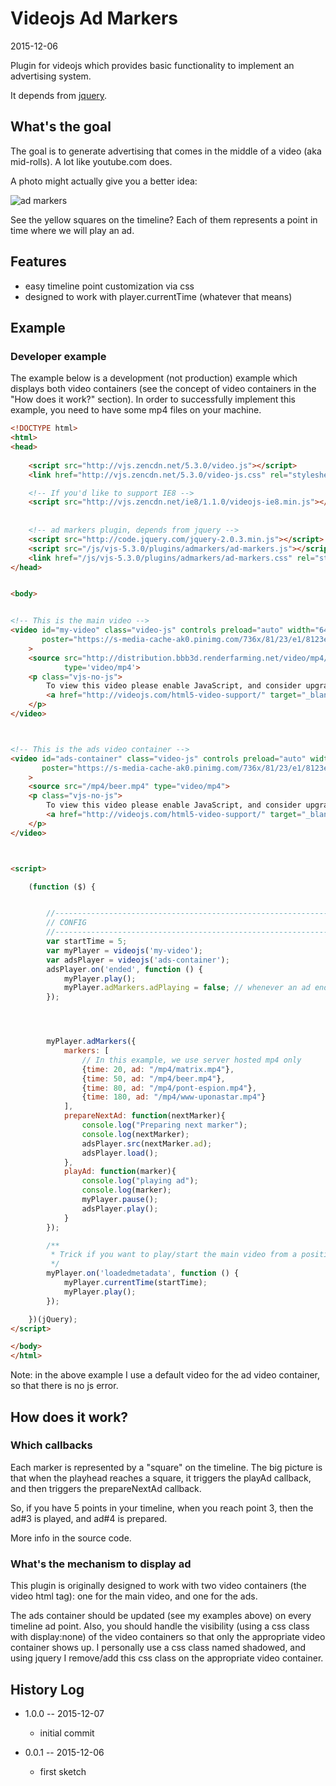 Videojs Ad Markers
=======================
2015-12-06


Plugin for videojs which provides basic functionality to implement an advertising system.


It depends from [jquery](https://jquery.com/).



What's the goal
--------------------

The goal is to generate advertising that comes in the middle of a video (aka mid-rolls).
A lot like youtube.com does.

A photo might actually give you a better idea:

![ad markers](http://s19.postimg.org/6sq8qb5pf/ad_markers.png)


See the yellow squares on the timeline?
Each of them represents a point in time where we will play an ad.



Features
--------------------

- easy timeline point customization via css
- designed to work with player.currentTime (whatever that means) 


Example
-----------

### Developer example
 
The example below is a development (not production) example which displays both video containers (see the concept of video containers
in the "How does it work?" section).
In order to successfully implement this example, you need to have some mp4 files on your machine.


```html
<!DOCTYPE html>
<html>
<head>
    
    <script src="http://vjs.zencdn.net/5.3.0/video.js"></script>
    <link href="http://vjs.zencdn.net/5.3.0/video-js.css" rel="stylesheet">

    <!-- If you'd like to support IE8 -->
    <script src="http://vjs.zencdn.net/ie8/1.1.0/videojs-ie8.min.js"></script>
    
    
    <!-- ad markers plugin, depends from jquery -->
    <script src="http://code.jquery.com/jquery-2.0.3.min.js"></script>    
    <script src="/js/vjs-5.3.0/plugins/admarkers/ad-markers.js"></script>
    <link href="/js/vjs-5.3.0/plugins/admarkers/ad-markers.css" rel="stylesheet">    
</head>


<body>


<!-- This is the main video -->
<video id="my-video" class="video-js" controls preload="auto" width="640" height="264"
       poster="https://s-media-cache-ak0.pinimg.com/736x/81/23/e1/8123e1e5525c730644f85df3bb85b9ae.jpg"
    >
    <source src="http://distribution.bbb3d.renderfarming.net/video/mp4/bbb_sunflower_1080p_30fps_normal.mp4"
            type='video/mp4'>
    <p class="vjs-no-js">
        To view this video please enable JavaScript, and consider upgrading to a web browser that
        <a href="http://videojs.com/html5-video-support/" target="_blank">supports HTML5 video</a>
    </p>
</video>



<!-- This is the ads video container -->
<video id="ads-container" class="video-js" controls preload="auto" width="640" height="264"
       poster="https://s-media-cache-ak0.pinimg.com/736x/81/23/e1/8123e1e5525c730644f85df3bb85b9ae.jpg"
    >
    <source src="/mp4/beer.mp4" type="video/mp4">
    <p class="vjs-no-js">
        To view this video please enable JavaScript, and consider upgrading to a web browser that
        <a href="http://videojs.com/html5-video-support/" target="_blank">supports HTML5 video</a>
    </p>
</video>



<script>

    (function ($) {


        //------------------------------------------------------------------------------/
        // CONFIG
        //------------------------------------------------------------------------------/
        var startTime = 5;
        var myPlayer = videojs('my-video');
        var adsPlayer = videojs('ads-container');
        adsPlayer.on('ended', function () {
            myPlayer.play();
            myPlayer.adMarkers.adPlaying = false; // whenever an ad ends, you must set this flag to false
        });




        myPlayer.adMarkers({
            markers: [
                // In this example, we use server hosted mp4 only
                {time: 20, ad: "/mp4/matrix.mp4"}, 
                {time: 50, ad: "/mp4/beer.mp4"},
                {time: 80, ad: "/mp4/pont-espion.mp4"},
                {time: 180, ad: "/mp4/www-uponastar.mp4"}
            ],
            prepareNextAd: function(nextMarker){
                console.log("Preparing next marker");
                console.log(nextMarker);
                adsPlayer.src(nextMarker.ad);
                adsPlayer.load();
            },
            playAd: function(marker){
                console.log("playing ad");
                console.log(marker);
                myPlayer.pause();
                adsPlayer.play();
            }
        });

	    /**
	     * Trick if you want to play/start the main video from a position different than 0. 
         */
        myPlayer.on('loadedmetadata', function () {
            myPlayer.currentTime(startTime);
            myPlayer.play();
        });

    })(jQuery);
</script>

</body>
</html>

```

 
 
Note: in the above example I use a default video for the ad video container, so that there is no js error.   
 
 
 
 
 
How does it work?
-----------------------


### Which callbacks

Each marker is represented by a "square" on the timeline.
The big picture is that when the playhead reaches a square, it triggers the playAd callback,
and then triggers the prepareNextAd callback.

So, if you have 5 points in your timeline, when you reach point 3, then the ad#3 is played,
and ad#4 is prepared.

More info in the source code.


### What's the mechanism to display ad

This plugin is originally designed to work with two video containers (the video html tag): 
one for the main video, and one for the ads.

The ads container should be updated (see my examples above) on every timeline ad point.
Also, you should handle the visibility (using a css class with display:none) of the video containers so that
only the appropriate video container shows up. 
I personally use a css class named shadowed, and using jquery I remove/add this css class on the appropriate video container.






History Log
------------------
    
    
- 1.0.0 -- 2015-12-07

    - initial commit

- 0.0.1 -- 2015-12-06

    - first sketch